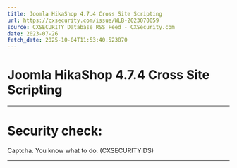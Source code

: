 ```yaml
---
title: Joomla HikaShop 4.7.4 Cross Site Scripting
url: https://cxsecurity.com/issue/WLB-2023070059
source: CXSECURITY Database RSS Feed - CXSecurity.com
date: 2023-07-26
fetch_date: 2025-10-04T11:53:40.523870
---
```


# Joomla HikaShop 4.7.4 Cross Site Scripting

---

# Security check:

Captcha. You know what to do. (CXSECURITYIDS)

---
